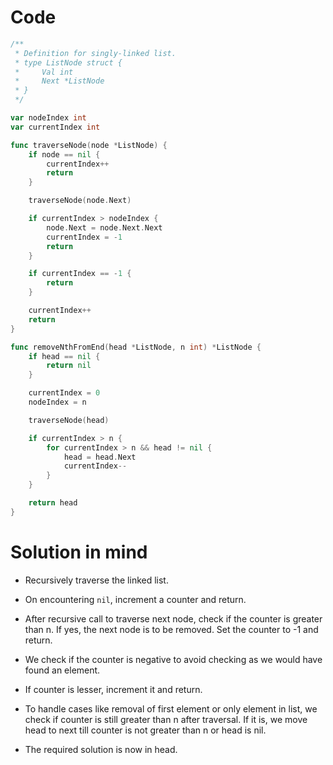 Code
====

```go
/**
 * Definition for singly-linked list.
 * type ListNode struct {
 *     Val int
 *     Next *ListNode
 * }
 */

var nodeIndex int
var currentIndex int

func traverseNode(node *ListNode) {
	if node == nil {
		currentIndex++
		return
	}

	traverseNode(node.Next)

	if currentIndex > nodeIndex {
		node.Next = node.Next.Next
		currentIndex = -1
		return
	}

	if currentIndex == -1 {
		return
	}

	currentIndex++
	return
}

func removeNthFromEnd(head *ListNode, n int) *ListNode {
	if head == nil {
		return nil
	}

	currentIndex = 0
	nodeIndex = n

	traverseNode(head)

	if currentIndex > n {
		for currentIndex > n && head != nil {
			head = head.Next
			currentIndex--
		}
	}

	return head
}
```

Solution in mind
================

-	Recursively traverse the linked list.

-	On encountering `nil`, increment a counter and return.

-	After recursive call to traverse next node, check if the counter is greater than n. If yes, the next node is to be removed. Set the counter to -1 and return.

-	We check if the counter is negative to avoid checking as we would have found an element.

-	If counter is lesser, increment it and return.

-	To handle cases like removal of first element or only element in list, we check if counter is still greater than n after traversal. If it is, we move head to next till counter is not greater than n or head is nil.

-	The required solution is now in head.
